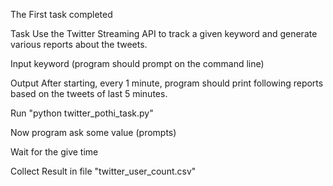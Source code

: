 The First task completed

Task
Use	the	Twitter	Streaming	API	to	track	a	given	keyword	and	generate	various
reports	about	the	tweets.

Input
keyword	(program	should	prompt	on	the	command	line)

Output
After	starting,	every	1	minute,	program	should	print	following	reports	based
on	the	tweets	of	last	5	minutes.

Run "python twitter_pothi_task.py"

Now program ask some value (prompts)

Wait for the give time 

Collect Result in file "twitter_user_count.csv"
